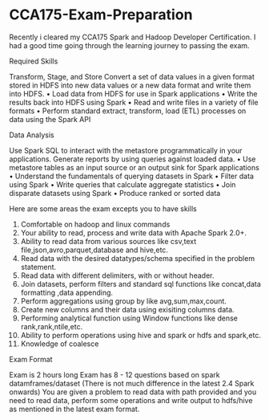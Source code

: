 # CCA175-Exam-Preparation

Recently i cleared my CCA175 Spark and Hadoop Developer Certification. I had a good time going through the learning journey to passing the exam.

Required Skills

Transform, Stage, and Store
Convert a set of data values in a given format stored in HDFS into new data values or a new data format and write them into HDFS.
•	Load data from HDFS for use in Spark applications
•	Write the results back into HDFS using Spark
•	Read and write files in a variety of file formats
•	Perform standard extract, transform, load (ETL) processes on data using the Spark API


Data Analysis

Use Spark SQL to interact with the metastore programmatically in your applications. Generate reports by using queries against loaded data.
•	Use metastore tables as an input source or an output sink for Spark applications
•	Understand the fundamentals of querying datasets in Spark
•	Filter data using Spark
•	Write queries that calculate aggregate statistics
•	Join disparate datasets using Spark
•	Produce ranked or sorted data

Here are some areas the exam excepts you to have skills
1. Comfortable on hadoop and linux commands
2. Your ability to read, process and write data with Apache Spark 2.0+.
3. Ability to read data from various sources like csv,text file,json,avro,parquet,database and hive,etc.
4. Read data with the desired datatypes/schema specified in the problem statement.
5. Read data with different delimiters, with or without header.
6. Join datasets, perform filters and standard sql functions like concat,data formatting ,data appending.
7. Perform aggregations using group by like avg,sum,max,count.
8. Create new columns and their data using exisiting columns data.
9. Performing analytical function using Window functions like dense rank,rank,ntile,etc.
10. Ability to perform operations using hive and spark or hdfs and spark,etc.
11. Knowledge of coalesce

Exam Format

Exam is 2 hours long
Exam has 8 - 12 questions based on spark datamframes/dataset (There is not much difference in the latest 2.4 Spark onwards)
You are given a problem to read data with path provided and you need to read data, perform some operations and write output to hdfs/hive as mentioned in the latest exam format.
